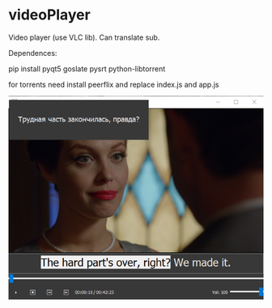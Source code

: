 # videoPlayer

Video player (use VLC lib). Can translate sub.

Dependences:

pip install pyqt5 goslate pysrt python-libtorrent

for torrents need install peerflix and replace index.js and app.js

![Screenshot](https://github.com/J-CITY/videoPlayer/blob/master/scr.png)
